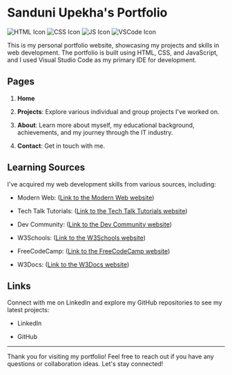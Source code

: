 # Sanduni Upekha's Portfolio

![HTML Icon](html_icon.png) ![CSS Icon](css_icon.png) ![JS Icon](js_icon.png) ![VSCode Icon](vscode_icon.png)

This is my personal portfolio website, showcasing my projects and skills in web development. The portfolio is built using HTML, CSS, and JavaScript, and I used Visual Studio Code as my primary IDE for development.

## Pages

1. **Home**

2. **Projects**: Explore various individual and group projects I've worked on.

3. **About**: Learn more about myself, my educational background, achievements, and my journey through the IT industry.

4. **Contact**: Get in touch with me.

## Learning Sources

I've acquired my web development skills from various sources, including:

- Modern Web: ([Link to the Modern Web website](https://www.youtube.com/c/modernweb))

- Tech Talk Tutorials: ([Link to the Tech Talk Tutorials website](https://www.youtube.com/channel/UCdL1iGRSOMrT8MwtBrs312A))

- Dev Community: ([Link to the Dev Community website](https://dev.to/))

- W3Schools: ([Link to the W3Schools website](https://www.w3schools.com/))

- FreeCodeCamp: ([Link to the FreeCodeCamp website](https://www.freecodecamp.org/))

- W3Docs: ([Link to the W3Docs website](https://www.w3docs.com/))

## Links

Connect with me on LinkedIn and explore my GitHub repositories to see my latest projects:

- LinkedIn

- GitHub

---

Thank you for visiting my portfolio! Feel free to reach out if you have any questions or collaboration ideas. Let's stay connected!
